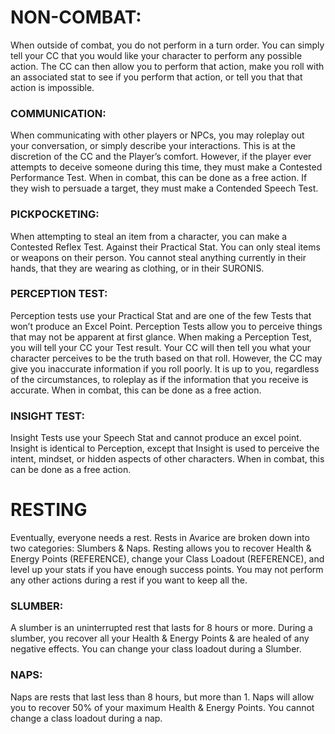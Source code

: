 # NON-COMBAT: 
When outside of combat, you do not perform in a turn order. You can simply tell your CC that you would like your character to perform any possible action. The CC can then allow you to perform that action, make you roll with an associated stat to see if you perform that action, or tell you that that action is impossible. 
### COMMUNICATION: 
When communicating with other players or NPCs, you may roleplay out your conversation, or simply describe your interactions. This is at the discretion of the CC and the Player’s comfort. However, if the player ever attempts to deceive someone during this time, they must make a Contested Performance Test. When in combat, this can be done as a free action. If they wish to persuade a target, they must make a Contended Speech Test. 
### PICKPOCKETING:
 When attempting to steal an item from a character, you can make a Contested Reflex Test. Against their Practical Stat.  You can only steal items or weapons on their person. You cannot steal anything currently in their hands, that they are wearing as clothing, or in their SURONIS. 
### PERCEPTION TEST: 
Perception tests use your Practical Stat and are one of the few Tests that won’t produce an Excel Point. Perception Tests allow you to perceive things that may not be apparent at first glance. When making a Perception Test, you will tell your CC your Test result. Your CC will then tell you what your character perceives to be the truth based on that roll. However, the CC may give you inaccurate information if you roll poorly. It is up to you, regardless of the circumstances, to roleplay as if the information that you receive is accurate. When in combat, this can be done as a free action.
### INSIGHT TEST: 
Insight Tests use your Speech Stat and cannot produce an excel point. Insight is identical to Perception, except that Insight is used to perceive the intent, mindset, or hidden aspects of other characters. When in combat, this can be done as a free action.

# RESTING
Eventually, everyone needs a rest. Rests in Avarice are broken down into two categories: Slumbers & Naps. Resting allows you to recover Health & Energy Points (REFERENCE), change your Class Loadout (REFERENCE), and level up your stats if you have enough success points. You may not perform any other actions during a rest if you want to keep all the.
### SLUMBER: 
A slumber is an uninterrupted rest that lasts for 8 hours or more. During a slumber, you recover all your Health & Energy Points & are healed of any negative effects. You can change your class loadout during a Slumber.
### NAPS: 
Naps are rests that last less than 8 hours, but more than 1. Naps will allow you to recover 50% of your maximum Health & Energy Points. You cannot change a class loadout during a nap. 


